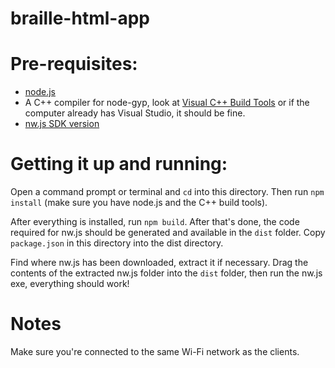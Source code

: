 # braille-html-app

# Pre-requisites:
* [node.js](https://nodejs.org/en/)
* A C++ compiler for node-gyp, look at [Visual C++ Build Tools](http://landinghub.visualstudio.com/visual-cpp-build-tools) or if the computer already has Visual Studio, it should be fine.
* [nw.js SDK version](http://nwjs.io/)

# Getting it up and running:
Open a command prompt or terminal and `cd` into this directory. Then run `npm install` (make sure you have node.js and the C++ build tools).

After everything is installed, run `npm build`. After that's done, the code required for nw.js should be generated and available in the `dist` folder. Copy `package.json` in this directory into the dist directory.

Find where nw.js has been downloaded, extract it if necessary. Drag the contents of the extracted nw.js folder into the `dist` folder, then run the nw.js exe, everything should work!

# Notes
Make sure you're connected to the same Wi-Fi network as the clients.
